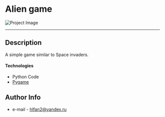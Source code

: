 # Alien game

![Project Image](https://i.imgur.com/pDZoEZq.png)

---

## Description

A simple game similar to Space invaders.

#### Technologies

- Python Code
- [Pygame](https://www.pygame.org/)

## Author Info

- e-mail - hlfan2@yandex.ru
